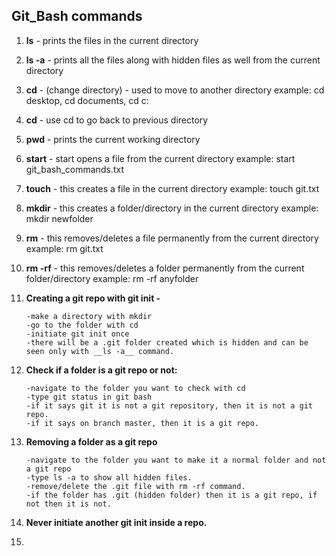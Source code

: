 ## Git_Bash commands

1. __ls__   -  prints the files in the current directory

2. __ls -a__ - prints all the files along with hidden files as well from the current directory

3. __cd__  -  (change directory) - used to move to another directory
		         		example: cd desktop, cd documents, cd c: 

4. __cd__  -  use cd to go back to previous directory

5. __pwd__ - prints the current working directory

6. __start__ - start opens a file from the current directory
		example: start git_bash_commands.txt 

7. __touch__ - this creates a file in the current directory
		example: touch git.txt

8. __mkdir__ - this creates a folder/directory in the current directory
		example: mkdir newfolder

9. __rm__ - this removes/deletes a file permanently from the current directory
		example: rm git.txt

10. __rm -rf__ - this removes/deletes a folder permanently from the current folder/directory
		example: rm -rf anyfolder
		
11. __Creating a git repo with git init -__ 

		-make a directory with mkdir
		-go to the folder with cd
		-initiate git init once
		-there will be a .git folder created which is hidden and can be seen only with __ls -a__ command. 
		
		
12. __Check if a folder is a git repo or not:__

		-navigate to the folder you want to check with cd
		-type git status in git bash
		-if it says git it is not a git repository, then it is not a git repo.
		-if it says on branch master, then it is a git repo. 


13. __Removing a folder as a git repo__

		-navigate to the folder you want to make it a normal folder and not a git repo
		-type ls -a to show all hidden files. 
		-remove/delete the .git file with rm -rf command.
		-if the folder has .git (hidden folder) then it is a git repo, if not then it is not. 
		
14. __Never initiate another git init inside a repo.__


15. 

